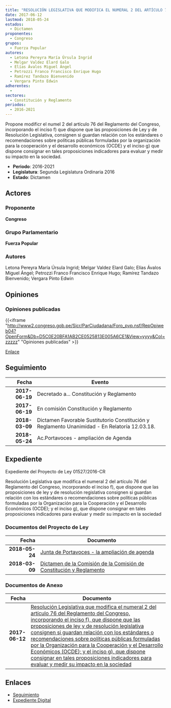 ```yaml
---
title: "RESOLUCIÓN LEGISLATIVA QUE MODIFICA EL NUMERAL 2 DEL ARTÍCULO 76 DEL REGLAMENTO DEL CONGRESO, INCORPORANDO EL INCISO F) QUE DISPONE QUE LAS PROPOSICIONES DE LEY Y DE RESOLUCIÓN LEGISLATIVA, CONSIGNEN SI GUARDAN RELACIÓN CON LOS ESTÁNDARES O RECOMENDACIONES SOBRE POLÍTICAS FORMULADAS POR LA ORGANIZACIÓN PARA LA COOPERACIÓN Y EL DESARROLLO ECONÓMICOS (OCDE) Y EL INCISO G) QUE DISPONE CONSIGNAR EN TALES PROPOSICIONES INDICADORES PARA EVALUAR Y MEDIR SU IMPACTO EN LA SOCIEDAD."
date: 2017-06-12
lastmod: 2018-05-24
estados: 
  - Dictamen
proponentes: 
  - Congreso
grupos: 
  - Fuerza Popular
autores: 
  - Letona Pereyra María Úrsula Ingrid
  - Melgar Valdez Elard Galo
  - Elías Ávalos Miguel Ángel
  - Petrozzi Franco Francisco Enrique Hugo
  - Ramírez Tandazo Bienvenido
  - Vergara Pinto Edwin
adherentes: 
  - 
sectores: 
  - Constitución y Reglamento
periodos: 
  - 2016-2021
---
```


Propone modificr el numel 2 del artículo 76 del Reglamento del Congreso, incorporando el inciso f) que dispone que las proposiciones de Ley y de Resolución Legislativa, consignen si guardan relación con los estándares o recomendaciones sobre políticas públicas formuladas por la organización para la cooperación y el desarrollo económicos (OCDE) y el inciso g) que dispone consignar en tales proposiciones indicadores para evaluar y medir su impacto en la sociedad.

- **Periodo**: 2016-2021
- **Legislatura**: Segunda Legislatura Ordinaria 2016
- **Estado**: Dictamen

## Actores

### Proponente

**Congreso**

### Grupo Parlamentario

**Fuerza Popular**

### Autores

Letona Pereyra María Úrsula Ingrid; Melgar Valdez Elard Galo; Elías Ávalos Miguel Ángel; Petrozzi Franco Francisco Enrique Hugo; Ramírez Tandazo Bienvenido; Vergara Pinto Edwin


## Opiniones

### Opiniones publicadas

{{<iframe "http://www2.congreso.gob.pe/Sicr/ParCiudadana/Foro_pvp.nsf/RepOpiweb04?OpenForm&Db=D5C0E20BFA1AB2CE0525813E005A6CE1&View=yyyy&Col=zzzzz" "Opiniones publicadas" >}}

[Enlace](http://www2.congreso.gob.pe/Sicr/ParCiudadana/Foro_pvp.nsf/RepOpiweb04?OpenForm&Db=D5C0E20BFA1AB2CE0525813E005A6CE1&View=yyyy&Col=zzzzz)

## Seguimiento

| Fecha | Evento |
|------:|--------|
| **2017-06-19** | Decretado a... Constitución y Reglamento|
| **2017-06-19** | En comisión Constitución y Reglamento|
| **2018-03-09** | Dictamen Favorable Sustitutorio Constitución y Reglamento Unanimidad - En Relatoría 12.03.18.|
| **2018-05-24** | Ac.Portavoces - ampliación de Agenda|


## Expediente

Expediente del Proyecto de Ley 01527/2016-CR

Resolución Legislativa que modifica el numeral 2 del artículo 76 del Reglamento del Congreso, incorporando el inciso f), que dispone que las proposiciones de ley y de resolución regislativa consignen si guardan relación con los estándares o recomendaciones sobre políticas públicas formuladas por la Organización para la Cooperación y el Desarrollo Económicos (OCDE); y el inciso g), que dispone consignar en tales proposiciones indicadores para evaluar y medir su impacto en la sociedad


### Documentos del Proyecto de Ley

| Fecha | Documento |
|------:|--------|
| **2018-05-24** | [Junta de Portavoces - la ampliación de agenda](http://www.leyes.congreso.gob.pe/Documentos/2016_2021/Acuerdos/Junta_Portavoces/AJP0152720180524.pdf) |
| **2018-03-09** | [Dictamen de la Comisión de la Comisión de Constitución y Reglamento](http://www.leyes.congreso.gob.pe/Documentos/2016_2021/Dictamenes/Proyectos_de_Ley/01527DC04MAY20180309.pdf) |

### Documentos de Anexo

| Fecha | Documento |
|------:|--------|
| **2017-06-12** | [Resolución Legislativa que modifica el numeral 2 del artículo 76 del Reglamento del Congreso, incorporando el inciso f), que dispone que las proposiciones de ley y de resolución legislativa consignen si guardan relación con los estándares o recomendaciones sobre políticas públicas formuladas por la Organización para la Cooperación y el Desarrollo Económicos (OCDE); y el inciso g), que dispone consignar en tales proposiciones indicadores para evaluar y medir su impacto en la sociedad](http://www.leyes.congreso.gob.pe/Documentos/2016_2021/Proyectos_de_Ley_y_de_Resoluciones_Legislativas/PL0152720170612..pdf) |

## Enlaces 

- [Seguimiento](http://www2.congreso.gob.pehttp://www2.congreso.gob.pe/Sicr/TraDocEstProc/CLProLey2016.nsf/f7fff46988ca05b1052578e100829cc7/3b0cba30406ad0be0525813d0081fbe9?OpenDocument)
- [Expediente Digital](http://www2.congreso.gob.pehttp://www2.congreso.gob.pe/Sicr/TraDocEstProc/CLProLey2016.nsf/f7fff46988ca05b1052578e100829cc7/3b0cba30406ad0be0525813d0081fbe9?OpenDocument&Click=05257FB7005EB655.eb71d0cf91d8294e05256cdf006b5706/$Body/0.1C6C)
